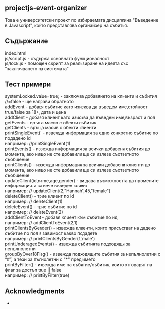 ## projectjs-event-organizer

Това е университетски проект по избираемата дисциплина "Въведение в Javascript", който представлява органайзер на събития.

## Съдържание

index.html  
js/script.js - съдържа основната функционалност  
js/lock.js - помощен скрипт за реализиране на идеята със "заключването на системата"  

## Тест примери

systemLocked.value=true; - заключва добавянето на клиенти и събития  //=false - ще направи обратното  
addEvent - добавя събитие като изисква да въведем име,стойност true/false за 18+, дата и цена  
addClient - добавя клиент като изисква да въведем име,възраст и пол   
getEvents - връща масив с обекти събития  
getClients - връща масив с обекти клиенти   
printSingleEvent() - извежда информация за едно конкретно събитие по подадено id  
   например: //printSingleEvent(1)  
printEvents() - извежда информация за всички добавени събития до момента, ако нищо не сте добавили ще си излезе съответното съобщение  
printClients() - извежда информация за всички добавени клиенти до момента, ако нищо не сте добавили ще си излезе съответното съобщение  
updateClient(id,name,age,gender) - ви дава възможността да промените информацията за вече въведен клиент   
   например: // updateClient(2,"Hannah",45,"female")  
deleteClient() - трие клиент по id  
   например: // deleteClient(1)  
deleteEvent() - трие събитие по id  
   например: // deleteEvent(2)  
addClientToEvent - добавя клиент към събитие по ид   
   например: // addClientToEvent(2,1)   
printClientsByGender() - извежда клиенти, които присъстват на дадено събитие по пол в завимост какво подадете   
   например: // printClientsByGender(1,'male')  
printUnderagedEvents() - извежда събитията подходящи за непълнолетни  
groupByOver18Flag() - извежда подходящите събития за непълнолетни с “#”, а тези за пълнолетни с "*" пред името   
printByFilter() - извежда име на събитие/събития, които отговарят на флаг за достъп true || false  
   например: // printByFilter(true)  


## Acknowledgments

* 

